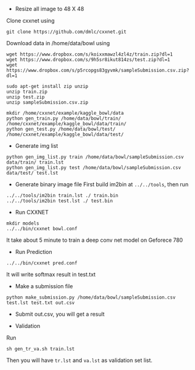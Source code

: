 * Resize all image to 48 X 48

Clone cxxnet using
```
git clone https://github.com/dmlc/cxxnet.git
```

Download data in /home/data/bowl using
```
wget https://www.dropbox.com/s/koixxmawzl4zl4z/train.zip?dl=1
wget https://www.dropbox.com/s/9h5sr8ikut814zs/test.zip?dl=1
wget https://www.dropbox.com/s/p5rcopgs83gyvmk/sampleSubmission.csv.zip?dl=1

sudo apt-get install zip unzip
unzip train.zip
unzip test.zip
unzip sampleSubmission.csv.zip
```

```
mkdir /home/cxxnet/example/kaggle_bowl/data
python gen_train.py /home/data/bowl/train/ /home/cxxnet/example/kaggle_bowl/data/train/
python gen_test.py /home/data/bowl/test/ /home/cxxnet/example/kaggle_bowl/data/test/
```

* Generate img list
```
python gen_img_list.py train /home/data/bowl/sampleSubmission.csv data/train/ train.lst
python gen_img_list.py test /home/data/bowl/sampleSubmission.csv data/test/ test.lst
```

* Generate binary image file
First build im2bin at ```../../tools```, then run
```
../../tools/im2bin train.lst ./ train.bin
../../tools/im2bin test.lst ./ test.bin
```

* Run CXXNET
```
mkdir models
../../bin/cxxnet bowl.conf
```
It take about 5 minute to train a deep conv net model on Geforece 780

* Run Prediction
```
../../bin/cxxnet pred.conf
```
It will write softmax result in test.txt

* Make a submission file

```
python make_submission.py /home/data/bowl/sampleSubmission.csv test.lst test.txt out.csv
```

* Submit out.csv, you will get a result

* Validation

Run
```
sh gen_tr_va.sh train.lst
```
Then you will have ```tr.lst``` and ```va.lst``` as validation set list.

